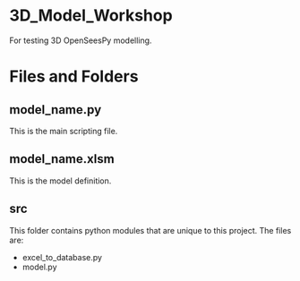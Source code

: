 # 3D_Model_Workshop
 For testing 3D OpenSeesPy modelling.

# Files and Folders
## model_name.py
This is the main scripting file.
## model_name.xlsm
This is the model definition.
## src
This folder contains python modules that are unique to this project. The files are:
- excel_to_database.py
- model.py
